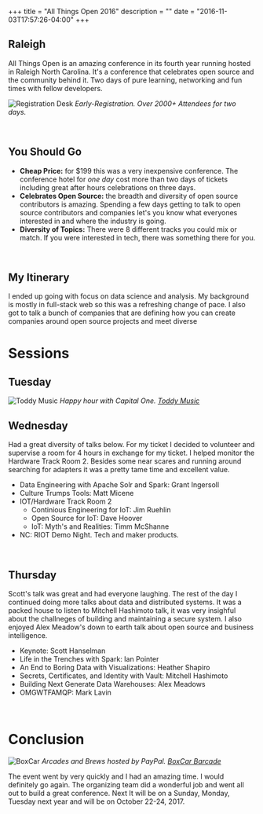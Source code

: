 +++
title = "All Things Open 2016"
description = ""
date = "2016-11-03T17:57:26-04:00"
+++

## Raleigh
All Things Open is an amazing conference in its fourth year running hosted in Raleigh North Carolina. It's a conference that celebrates open source and the community behind it. Two days of pure learning, networking and fun times with fellow developers.

![Registration Desk](https://lh3.googleusercontent.com/kpAgL2a5OiAUY5xq6e5PPxy2DjZPzKvJdpg1KuMgrd99A6G9FSoQBaajwHPjj9XeRlqrcitEHwy7f_yyi9ORJcOvEn7mKVphfJHAbphVG1bB1P6kT3XxnHzEsm0J9KY-eGr6f0MIBHuPZv671_f4P3ZU6Qr6upfbPuFTMnRilwdJ9hxtOVWGd9Y9boNOI4tA7LFUK2IsXAd1hivotoxaoSWaEMpbZ0cCp5UD-MtGFTkGohSwUOwkRdUHCduWkykKAn_JpjRgMJcuYswPPDxwJG8DvfwE-GxaaZEllkZMmlnGOqYtV66eeSnCfk0u84Ud_mu-yQh8PS2_StpO0-a7TWgOVNcnbbcchOVhYAryPlvjPSOkJ9pqgFPNvE88NM0sskwYwYQKI7OigXbTnW6JK0veuZjC2uH-kadDCriMAZcBocWm4aZBkCOPtN6jr-SsDWXuWFQo6NrF9sQq72dZYkYhkwvtk8kFnlVR3uH5sOEbp5O9oyj5hH2TFvnspAkUPWSpKDQQqRui5HOEM7gtuGQDRFR7_mndKtbQ8zvCCOV20pDjhLjtlJ3hhQ4_WjtiCtbZlR5vTgSplzuDPGEUDQ9FDyVtpvbWrIyHzcKBcW_tv3wz8w=w960-h720-no)
<span class="caption">_Early-Registration. Over 2000+ Attendees for two days._</div>

<br/>

## You Should Go
- **Cheap Price:** for $199 this was a very inexpensive conference. The conference hotel for *one day* cost more than two days of tickets including great after hours celebrations on three days.
- **Celebrates Open Source:** the breadth and diversity of open source contributors is amazing. Spending a few days getting to talk to open source contributors and companies let's you know what everyones interested in and where the industry is going.
- **Diversity of Topics:** There were 8 different tracks you could mix or match. If you were interested in tech, there was something there for you.

<br/>

My Itinerary
---
I ended up going with focus on data science and analysis. My background is mostly in full-stack web so this was a refreshing change of pace. I also got to talk a bunch of companies that are defining how you can create companies around open source projects and meet diverse <developers class=""></developers>


Sessions
===
## Tuesday

![Toddy Music](https://lh3.googleusercontent.com/d_NZN5wnqTLemuxslU7axqf_LDb_YX0ssrabHQZ8GTEDXXvDg7_T7ewu8FDDu2V9KJiKLQO-HsFadgAcQPYYKJiAT7E-OzThdUvoviNT9lhdFVu8KkVbGVjm4Nbvm-Fv7W12oaUT8Rf3i1D2GuH-uzP7pDTdFXAr_NO63RAgF8_WRFcrG42l46vBV_EPBluy41dcedXPAKcgArsCeFAbJSyACEqErWZzUuiZh1yW2p2_bHiN2uuOqXlr22fodHIokid3_LVvKWK0CclD-K9yHPhSFq9G8Jdw3t4uHHCqe53RePeF0OLGSpsQqXCo3eQrJRpj6fXDCH_gtKz_vZUNUCzQzvq5tG1uNK9RnXMUzoVkQJwiAq2zucJa7rkZA0hy1uVcfsHAnDtF_W7LcJPilNbcjGx4L4NuvRWWLg5ALacgdwx4JtXX8BKo18yThEMzC2l-07ntCR8bP3Q3IjozsOPowlL0FUBy0Wa3jEL-vTH2qC3GP1Lhmf5L7JoMrmZjiwdEqcAaldfoMFpcsLFy_hIgWbQ490UN2Z1jA8GW8M4FUKMi2rDqcuBMXAuhjjXbhCUtq6zaEuGr5VKu_RT5A7v_PkS4SX6dN81Zu50wdTgjsb-osg=w519-h292-no)
<span class="caption">_Happy hour with Capital One. [Toddy Music](https://twitter.com/Totty_Music)_</span>

Wednesday
---
Had a great diversity of talks below. For my ticket I decided to volunteer and supervise a room for 4 hours in exchange for my ticket. I helped monitor the Hardware Track Room 2. Besides some near scares and running around searching for adapters it was a pretty tame time and excellent value.


- Data Engineering with Apache Solr and Spark: Grant Ingersoll
- Culture Trumps Tools: Matt Micene
- IOT/Hardware Track Room 2
    - Continious Engineering for IoT: Jim Ruehlin
    - Open Source for IoT: Dave Hoover
    - IoT: Myth's and Realities: Timm McShanne
- NC: RIOT Demo Night. Tech and maker products.

<br/>

Thursday
---
Scott's talk was great and had everyone laughing. The rest of the day I continued doing more talks about data and distributed systems. It was a packed house to listen to Mitchell Hashimoto talk, it was very insighful about the challneges of building and maintaining a secure system. I also enjoyed Alex Meadow's down to earth talk about open source and business intelligence.

- Keynote: Scott Hanselman
- Life in the Trenches with Spark: Ian Pointer
- An End to Boring Data with Visualizations: Heather Shapiro
- Secrets, Certificates, and Identity with Vault: Mitchell Hashimoto
- Building Next Generate Data Warehouses: Alex Meadows
- OMGWTFAMQP: Mark Lavin

<br/>

Conclusion
===
![BoxCar](https://lh3.googleusercontent.com/Duz7A8-P0BZ2PC_EmaPgOVWknz_AxQ_QmHC8Tx3jGeSPLPV0Mj6g2Q48RQ7nEHBfy_M5liHycjF_PYQKRoq8OgGYMwgFAOHRQj1SQ59kJMcc6_LzTy4f9EhCeKcEMA7nYm2PiqI-DcsAjspmkmSkT3p_3K0XGt5tf3JpR7yHKCrYWKJK-MY99zD3r9P3hsMhwTnXy1rLnB3kJn5RAl7N1yecmhWkNm4p0VkzA0NucVrkEiZSBgQuQqFwJvn2pojfVaft7ugM_grmXkSRKP7vhltyNTpGYEEYkFWAMs8OiQVzjjdS8exZqCcVWEwFIOaFZfbEHXDKfDGFmDmhzOWNfCUzD2VupGQUnxcsnvHwU2gPsZNg_2A1VwaWZy7y-M0KCVW0BwxMNAjmn80v3SFJVxdmSwFed_Hvl-_oMAW2DJBqf8om9pr_dTgO4D94l4PFPIAuG7UWEJQbCW0DPiTQ5TK_pGEaCLquCsxb_SMQgGT0QSISSLVfuLNafPCO8qyRs9ZkedLyt7O-zhcF5LsWijatZvSNn-ycJU1Ycm8IAbqtVXdCX_i3XOo7NHFxkgRUsTl12zu74yEj4gvB2NAl-1x-nrk3XoUp8c9ZSv0PIttZsfB8IA=w960-h720-no)
<span class="caption">_Arcades and Brews hosted by PayPal. [BoxCar Barcade](https://theboxcarbar.com/)_</span>

The event went by very quickly and I had an amazing time. I would definitely go again. The organizing team did a wonderful job and went all out to build a great conference. Next  It will be on a Sunday, Monday, Tuesday next year and will be on October 22-24, 2017.



